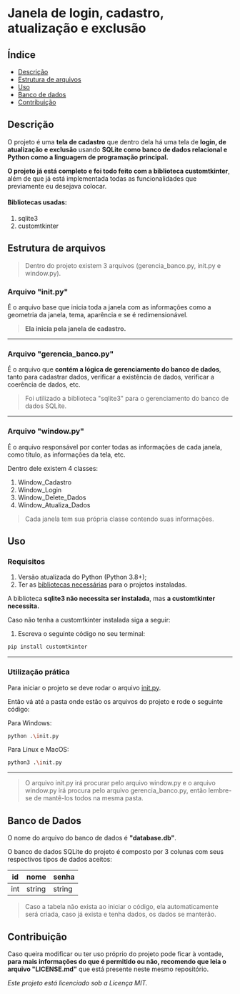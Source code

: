 # Janela de login, cadastro, atualização e exclusão

## Índice

- [Descrição](#descrição)
- [Estrutura de arquivos](#estrutura-de-arquivos)
- [Uso](#uso)
- [Banco de dados](#banco-de-dados)
- [Contribuição](#contribuição)

## Descrição

O projeto é uma **tela de cadastro** que dentro dela há uma tela de **login, de atualização e exclusão** usando **SQLite como banco de dados relacional e Python como a linguagem de programação principal.**

**O projeto já está completo e foi todo feito com a biblioteca customtkinter**, além de que já está implementada todas as funcionalidades que previamente eu desejava colocar.

#### Bibliotecas usadas:

1. sqlite3
2. customtkinter

## Estrutura de arquivos

> Dentro do projeto existem 3 arquivos (gerencia_banco.py, init.py e window.py).

 ### Arquivo "init.py"
 
É o arquivo base que inicia toda a janela com as informações como a geometria da janela, tema, aparência e se é redimensionável.

> **Ela inicia pela janela de cadastro.**

---

### Arquivo "gerencia_banco.py"

É o arquivo que **contém a lógica de gerenciamento do banco de dados**, tanto para cadastrar dados, verificar a existência de dados, verificar a coerência de dados, etc.

> Foi utilizado a biblioteca "sqlite3" para o gerenciamento do banco de dados SQLite.
---
### Arquivo "window.py"

É o arquivo responsável por conter todas as informações de cada janela, como título, as informações da tela, etc.

Dentro dele existem 4 classes:
1. Window_Cadastro
2. Window_Login
3. Window_Delete_Dados
4. Window_Atualiza_Dados

> Cada janela tem sua própria classe contendo suas informações.

##  Uso

### Requisitos
1. Versão atualizada do Python (Python 3.8+);
2. Ter as [bibliotecas necessárias](#bibliotecas-usadas) para o projetos instaladas.

A biblioteca **sqlite3 não necessita ser instalada**, mas **a customtkinter necessita.**

Caso não tenha a customtkinter instalada siga a seguir:

1. Escreva o seguinte código no seu terminal:

```bash
pip install customtkinter
```
---
### Utilização prática

Para iniciar o projeto se deve rodar o arquivo [init.py](#arquivo-init.py).

Então vá até a pasta onde estão os arquivos do projeto e rode o seguinte código:

Para Windows:
```bash
python .\init.py
```

Para Linux e MacOS:
```bash
python3 .\init.py
```
---
> O arquivo init.py irá procurar pelo arquivo window.py e o arquivo window.py irá procura pelo arquivo gerencia_banco.py, então lembre-se de mantê-los todos na mesma pasta.

## Banco de Dados

O nome do arquivo do banco de dados é **"database.db"**.

O banco de dados SQLite do projeto é composto por 3 colunas com seus respectivos tipos de dados aceitos:

| id | nome | senha |
|----|------|-------|
| int | string | string |

> Caso a tabela não exista ao iniciar o código, ela automaticamente será criada, caso já exista e tenha dados, os dados se manterão.

## Contribuição

Caso queira modificar ou ter uso próprio do projeto pode ficar à vontade, **para mais informações do que é permitido ou não, recomendo que leia o arquivo "LICENSE.md"** que está presente neste mesmo repositório.

*Este projeto está licenciado sob a Licença MIT.*
